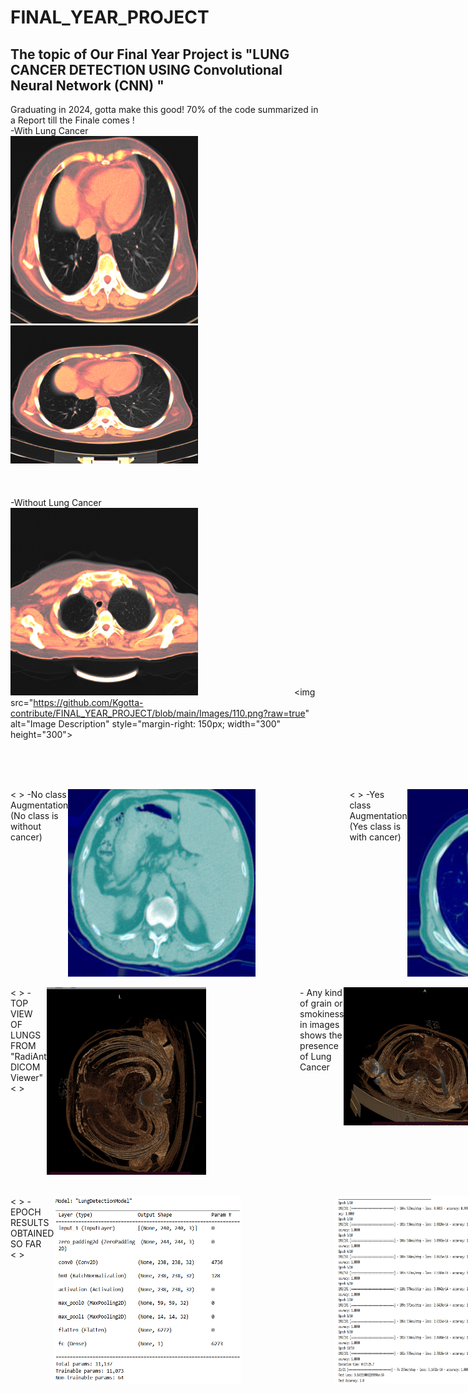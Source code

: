 # FINAL_YEAR_PROJECT
## The topic of Our Final Year Project is "LUNG CANCER DETECTION USING Convolutional Neural Network (CNN) "
Graduating in 2024, gotta make this good! 70% of the code summarized in a Report till the Finale comes !
<br>
  -With Lung Cancer<br>
<img src="https://github.com/Kgotta-contribute/FINAL_YEAR_PROJECT/blob/main/Images/cropped_130.png?raw=true" alt="Image Description" style="margin-right: 150px;" width="300" height="300">
  <img src="https://github.com/Kgotta-contribute/FINAL_YEAR_PROJECT/blob/main/Images/130.png?raw=true" alt="Image Description" style="margin-right: 150px;" width="300" height="221"><br><br>
 <br>   
-Without Lung Cancer
<img src="https://github.com/Kgotta-contribute/FINAL_YEAR_PROJECT/blob/main/Images/116.png?raw=true" alt="Image Description" style="margin-right: 150px;" width="300" height="300">
  <img src="https://github.com/Kgotta-contribute/FINAL_YEAR_PROJECT/blob/main/Images/110.png?raw=true" alt="Image Description" style="margin-right: 150px; width="300" height="300">

<br><br>

<br>
<div style="display: flex;">
      <&nbsp>
  -No class Augmentation (No class is without cancer)
<img src="https://raw.githubusercontent.com/Kgotta-contribute/FINAL_YEAR_PROJECT/9ed3017973b20d5f0fa6df1fb6e38c7514088035/Images/No_AUG.png" alt="Image Description" style="margin-right: 150px;" width="300" height="300">
    <&nbsp>
-Yes class Augmentation (Yes class is with cancer)
<img src="https://raw.githubusercontent.com/Kgotta-contribute/FINAL_YEAR_PROJECT/9ed3017973b20d5f0fa6df1fb6e38c7514088035/Images/YES_AUG.jpg" alt="Image Description" style="margin-right: 150px;" width="300" height="300">
</div>
<br>

<div style="display: flex;">
      <&nbsp>
  -TOP VIEW OF LUNGS FROM "RadiAnt DICOM Viewer"
            <&nbsp>
<img src="https://raw.githubusercontent.com/Kgotta-contribute/FINAL_YEAR_PROJECT/9ed3017973b20d5f0fa6df1fb6e38c7514088035/Images/Screenshot%20(182).png" style="margin-right: 150px;" width="300" height="300">
  - Any kind of grain or smokiness in images shows the presence of Lung Cancer
  <img src="https://raw.githubusercontent.com/Kgotta-contribute/FINAL_YEAR_PROJECT/9ed3017973b20d5f0fa6df1fb6e38c7514088035/Images/Screenshot%20(183).png" alt="Image Description" style="margin-right: 150px;" width="300" height="221">
  
<img src="https://raw.githubusercontent.com/Kgotta-contribute/FINAL_YEAR_PROJECT/9ed3017973b20d5f0fa6df1fb6e38c7514088035/Images/Screenshot%20(184).png" alt="Image Description" style="margin-right: 150px;" width="300" height="300">
    <&nbsp>
  - With Inner Organs
          <&nbsp>
  <img src="https://raw.githubusercontent.com/Kgotta-contribute/FINAL_YEAR_PROJECT/9ed3017973b20d5f0fa6df1fb6e38c7514088035/Images/Screenshot%20(185).png" alt="Image Description" style="margin-right: 150px;" width="300" height="300">
  <img src="https://raw.githubusercontent.com/Kgotta-contribute/FINAL_YEAR_PROJECT/9ed3017973b20d5f0fa6df1fb6e38c7514088035/Images/Screenshot%20(186).png" alt="Image Description" style="margin-right: 150px;" width="300" height="300">
</div>
<br>

<br>
<div style="display: flex;">
      <&nbsp>
  -EPOCH RESULTS OBTAINED SO FAR
            <&nbsp>
<img src="https://raw.githubusercontent.com/Kgotta-contribute/FINAL_YEAR_PROJECT/9ed3017973b20d5f0fa6df1fb6e38c7514088035/Images/EPOCH.png" alt="Image Description" style="margin-right: 150px;" width="300" height="300">
  <img src="https://raw.githubusercontent.com/Kgotta-contribute/FINAL_YEAR_PROJECT/9ed3017973b20d5f0fa6df1fb6e38c7514088035/Images/EPOCH2.png" alt="Image Description" style="margin-right: 150px;" width="300" height="300">
<img src="https://raw.githubusercontent.com/Kgotta-contribute/FINAL_YEAR_PROJECT/9ed3017973b20d5f0fa6df1fb6e38c7514088035/Images/EPOCH_res.png" alt="Image Description" style="margin-right: 150px;" width="300" height="300">
</div>
<br>

